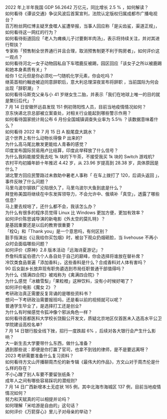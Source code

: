 2022 年上半年我国 GDP 56.2642 万亿元，同比增长 2.5 % ，如何解读？  
如何看待《谭谈交通》争议风波后首案宣判，法院认定版权归属成都市广播电视台？  
百万粉丝网红博主疑烹食噬人鲨遭举报，当事人回应称「是尖齿鲨，渠道正规」，如何看待这一网红的行为？  
如何看待街道回应「老人为瘫痪儿子讨要剩羊肉汤」，表示将持续关注，并对其进行帮扶？  
专家称「预售制全世界通行并且合理，取消预售制更不利于购房者」，如何评价这一观点？  
如何看待河北一女子动物园私自下车喂鹿反被踢，园区回应「该女子之所以被鹿踢和她本身素质有关」?  
给你 1 亿元但是你必须吃一勺随机化学元素，你会吃吗？  
继英首相约翰逊被迫同意辞职后，意大利总理深夜宣布将辞职 ，当前国际为何会出现「辞职潮」？  
如何看待马斯克父亲与小 41 岁继女生二胎，并表示「我们在地球上唯一的目的就是繁衍后代」？  
7 月 14 日安徽怀远县发现 151 例初筛阳性人员，目前当地疫情情况如何？  
京东快递北京总部被立案查处，对相关行业能起到哪些警示作用？  
如何看待国家统计局公布 6 月份全国城镇调查失业率为 5.5％ ？该数据意味着什么？  
如何看待 2022 年 7 月 15 日 A 股尾盘大跳水？  
这个世界上有什么动物长得像 P 出来的?  
为什么高马尾比散发更能给人青春的感觉？  
印度宣布国际贸易用卢比结算，印度此举释放了什么信号？  
为什么我妈能接受我去吃 1k 块的下午茶，不接受我买 1k 块的 Switch 游戏机?  
农村平均初婚年龄十年推迟 4.42 岁，从 23.96 岁提高到 28.38 岁，具体原因是什么？  
湖北警方回应民警路过未救助中暑老人事称「 在车上拨打了 120，后调头返回 」，事件反映了什么问题？  
马里乌波尔钢铁厂沦陷很久了，马里乌波尔大鱼到底是什么？  
拜登称美国将继续在中东发挥领导力，不会允许中、俄填补「真空」，透露了哪些信息?  
马上要去规培了，还什么都不会，我该怎么办？  
为什么有很多的程序员觉得 Linux 比 Windows 更加方便，更加有效率？  
如何评价陈思诚导演的新电影《外太空的莫扎特》？  
是基因重要还是以后的教育很重要？  
「栓Q」和「Thank you」是一个意思吗，有何区别？  
脏手指演出《让我给你买包烟》时，被台下观众扔烟砸脸，当 livehouse 不再小众时会面临哪些问题？  
如何评价《原神》2.8 版本活动「远海诗夏游记」？  
乔詹科库鲨伯德六个人各自处于自己的巅峰，你会选择将谁放在替补席？  
冷饮类食品普遍「添加香料」，这些香料是什么？合成香料对人体有害吗？  
90 后女副乡长放弃现有职务遴选到市局任职普通干部值得吗？  
为什么《情满四合院》被戏称为《禽满四合院》?  
为什么感觉「冰糖雪梨」「果粒橙」这种饮料，没有小时候好喝了？  
如何评价电影《魔女 2》？  
考研政治真正需要反复背诵的是哪些资料书？  
想问一下考研政治需要报班吗，还是看以前的视频就可以呢？  
普通学生毕业了，是选择打工还是创业?  
为什么有时候感觉令狐冲像个邪派角色一样？  
如何看待首都医科大学校长饶毅公开发文，质疑北京地区仅首医未入选高水平公卫学院建设高校名单?  
7 月 14 日银行股全线下挫，招行一度跌超 6% ，后续对各大银行会产生什么影响？  
大一新生去大学要带什么东西，做什么准备？  
遇到那些说：即便是你打赢了官司，也拿不到钱的律师，是不是要远离呀？  
2023 考研需要准备什么复习资料？  
如何看待方文山开播聊周杰伦的新专辑《最伟大的作品》，方文山对于周杰伦是什么样的存在？  
不小心蹭了别人车要不要留张纸条？  
成年人之间有哪些容易踩坑的潜规则?  
7 月 14 日广西新增本土无症状 165 例，其中北海市海城区 137 例，目前当地疫情情况如何？  
努力和天赋真的可以相提并论吗？  
如何理解「米哈游是自由的」这句话？  
如何评价《万箭穿心》里儿子对母亲的举动？  
